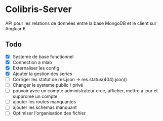 # Colibris-Server

API pour les relations de données entre la base MongoDB et le client sur Angluar 6.

## Todo

- [x] Systeme de base fonctionnel
- [x] Connection a mlab
- [x] Externaliser les config
- [x] Ajouter la gestion des series
- [ ] Corriger les statut de res.json -> res.status(404).json()
- [ ] Changer le systeme public / privé
- [ ] pouvoir avec un compte administrateur cree, afficher, mettre a jour et suppromé un compte
- [ ] ajouter les routes manquantes
- [ ] ajouter les schemas manquant
- [ ] Optimiser l'organisation des fichier